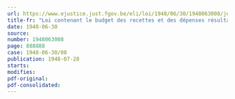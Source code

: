 ```yaml
---
url: https://www.ejustice.just.fgov.be/eli/loi/1948/06/30/1948063008/justel
title-fr: "Loi contenant le budget des recettes et des dépenses résultant de la guerre pour l'exercice 1948"
date: 1948-06-30
source:
number: 1948063008
page: 888888
case: 1948-06-30/08
publication: 1948-07-28
starts:
modifies:
pdf-original:
pdf-consolidated:
---
```


